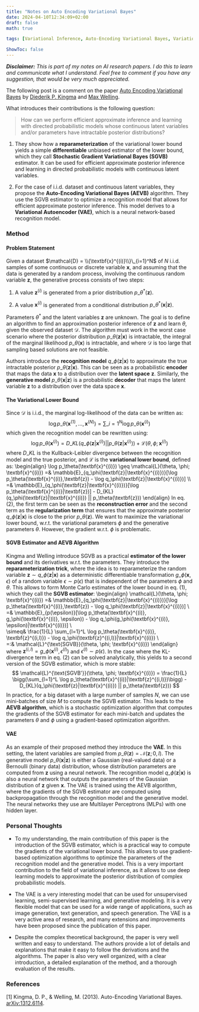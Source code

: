 ```yaml
---
title: "Notes on Auto Encoding Variational Bayes"
date: 2024-04-10T12:34:09+02:00
draft: false
math: true

tags: [Variational Inference, Auto-Encoding Variational Bayes, Variational Autoencoder, Autoencoder, Latent Space, SGVB, AEVB, VAE, AI, Machine Learning, Deep Learning, Probabilistic Models, Probabilistic Graphical Models, PGM, Directed Models, Paper, Research]

ShowToc: false
---
```


***Disclaimer:*** *This is part of my notes on AI research papers. I do this to learn and communicate what I understand. Feel free to comment if you have any suggestion, that would be very much appreciated.*

The following post is a comment on the paper [Auto Encoding Variational Bayes](#1) by [Diederik P. Kingma](https://arxiv.org/search/stat?searchtype=author&query=Kingma,+D+P) and [Max Welling](https://arxiv.org/search/stat?searchtype=author&query=Welling,+M).


What introduces their contributions is the following question: 

> How can we perform efficient approximate inference and learning with directed probabilistic models whose continuous latent variables and/or parameters have intractable posterior distributions?

1. They show how a **reparameterization** of the variational lower bound yields a simple **differentiable** unbiased estimator of the lower bound, which they call **Stochastic Gradient Variational Bayes (SGVB)** estimator. It can be used for efficient approximate posterior inference and learning in directed probabilistic models with continuous latent variables.

2. For the case of i.i.d. dataset and continuous latent variables, they propose the **Auto-Encoding Variational Bayes (AEVB)** algorithm. They use the SGVB estimator to optimize a recognition model that allows for efficient approximate posterior inference. This model derives to a **Variational Autoencoder (VAE)**, which is a neural network-based recognition model.

### Method

#### Problem Statement

Given a dataset $\mathcal{D} = \\{\textbf{x}^{(i)}\\}\_{i=1}^N$ of $N$ i.i.d. samples of some continuous or discrete variable $\textbf{x}$, and assuming that the data is generated by a random process, involving the continuous random variable $\textbf{z}$, the generative process consists of two steps:

1. A value $\textbf{z}^{(i)}$ is generated from a prior distribution $p\_{\theta^*}(\textbf{z})$.

2. A value $\textbf{x}^{(i)}$ is generated from a conditional distribution $p\_{\theta^*}(\textbf{x}|\textbf{z})$.

Parameters $\theta^*$ and the latent variables $\textbf{z}$ are unknown. The goal is to define an algorithm to find an approximation posterior inference of $\textbf{z}$ and learn $\theta$, given the observed dataset $\mathcal{D}$. The algorithm must work in the worst case scenario where the posterior distribution $p\_\theta(\textbf{z}|\textbf{x})$ is intractable, the integral of the marginal likelihood $p\_\theta(\textbf{x})$ is intractable, and where $\mathcal{D}$ is too large that sampling based solutions are not feasible. 

Authors introduce the **recognition model** $q\_\phi(\textbf{z}|\textbf{x})$ to approximate the true intractable posterior $p\_\theta(\textbf{z}|\textbf{x})$. This can be seen as a probabilistic **encoder** that maps the data $\textbf{x}$ to a distribution over the **latent space** $\textbf{z}$. Similarly, the **generative model** $p\_\theta(\textbf{x}|\textbf{z})$ is a probabilistic **decoder** that maps the latent variable $\textbf{z}$ to a distribution over the data space $\textbf{x}$.

#### The Variational Lower Bound
Since $\mathcal{D}$ is i.i.d., the marginal log-likelihood of the data can be written as:
$$ \log p\_\theta(\textbf{x}^{(1)}, \dots, \textbf{x}^{(N)}) = \sum\_{i=1}^N \log p\_\theta(\textbf{x}^{(i)}) $$
which given the recognition model can be rewritten using:
$$ \log p\_\theta(\textbf{x}^{(i)}) = D\_{KL}(q\_\phi(\textbf{z}|\textbf{x}^{(i)}) || p\_\theta(\textbf{z}|\textbf{x}^{(i)})) + \mathcal{L}(\theta, \phi; \textbf{x}^{(i)}) $$
where $D\_{KL}$ is the Kullback-Leibler divergence between the recognition model and the true posterior, and $\mathcal{L}$ is the **variational lower bound**, defined as:
\begin{align} 
\log p\_\theta(\textbf{x}^{(i)}) \geq \mathcal{L}(\theta, \phi; \textbf{x}^{(i)}) =& \mathbb{E}\_{q\_\phi(\textbf{z}|\textbf{x}^{(i)})}[\log p\_\theta(\textbf{x}^{(i)},\textbf{z}) - \log q\_\phi(\textbf{z}|\textbf{x}^{(i)})] 
\\\ 
=& \mathbb{E}\_{q\_\phi(\textbf{z}|\textbf{x}^{(i)})}[\log p\_\theta(\textbf{x}^{(i)}|\textbf{z})] - D\_{KL}(q\_\phi(\textbf{z}|\textbf{x}^{(i)}) || p\_\theta(\textbf{z})) 
\end{align}
In eq. (2), the first term can be seen as the **reconstruction error** and the second term as the **regularization term** that ensures that the approximate posterior $q\_\phi(\textbf{z}|\textbf{x})$ is close to the prior $p\_\theta(\textbf{z})$. We want to maximize the variational lower bound, w.r.t. the variational parameters $\phi$ and the generative parameters $\theta$. However, the gradient w.r.t. $\phi$ is problematic.

#### SGVB Estimator and AEVB Algorithm
Kingma and Welling introduce SGVB as a practical **estimator of the lower bound** and its derivatives w.r.t. the parameters. They introduce the **reparameterization trick**, where the idea is to reparameterize the random variable $\textbf{z}\sim q\_\phi(\textbf{z}|\textbf{x})$ as a deterministic differentiable transformation $g\_\phi(\textbf{x}, \epsilon)$ of a random variable $\epsilon \sim p(\epsilon)$ that is independent of the parameters $\phi$ and $\theta$. This allows to form Monte Carlo estimates of the lower bound in eq. (1), which they call the **SGVB estimator**: 
\begin{align}
\mathcal{L}(\theta, \phi; \textbf{x}^{(i)}) =& \mathbb{E}\_{q\_\phi(\textbf{z}|\textbf{x}^{(i)})}[\log p\_\theta(\textbf{x}^{(i)},\textbf{z}) - \log q\_\phi(\textbf{z}|\textbf{x}^{(i)})] 
\\\
=& \mathbb{E}\_{p(\epsilon)}[\log p\_\theta(\textbf{x}^{(i)}, g\_\phi(\textbf{x}^{(i)}, \epsilon)) - \log q\_\phi(g\_\phi(\textbf{x}^{(i)}, \epsilon)|\textbf{x}^{(i)})] 
\\\
\simeq& \frac{1}{L} \sum\_{l=1}^L \log p\_\theta(\textbf{x}^{(i)}, \textbf{z}^{(i,l)}) - \log q\_\phi(\textbf{z}^{(i,l)}|\textbf{x}^{(i)})
\\\
=:& \mathcal{L}^{\text{SGVB}}(\theta, \phi; \textbf{x}^{(i)})
\end{align}
where $\textbf{z}^{(i,l)} = g\_\phi(\textbf{x}^{(i)}, \epsilon^{(l)})$ and $\epsilon^{(l)} \sim p(\epsilon)$. In the case where the KL-divergence term in eq. (2) can be solved analytically, this yields to a second version of the SGVB estimatior, which is more stable:
$$ \mathcal{L}^{\text{SGVB'}}(\theta, \phi; \textbf{x}^{(i)}) = \frac{1}{L} \bigg(\sum_{l=1}^L \log p_\theta(\textbf{x}^{(i)}|\textbf{z}^{(i,l)})\bigg) - D_{KL}(q_\phi(\textbf{z}|\textbf{x}^{(i)}) || p_\theta(\textbf{z})) $$
In practice, for a big dataset with a large number of samples $N$, we can use mini-batches of size $M$ to compute the SGVB estimator. This leads to the **AEVB algorithm**, which is a stochastic optimization algorithm that computes the gradients of the SGVB estimator for each mini-batch and updates the parameters $\theta$ and $\phi$ using a gradient-based optimization algorithm.

#### VAE
As an example of their proposed method they introduce the **VAE**. In this setting, the latent variables are sampled from $p\_\theta(\textbf{z}) = \mathcal{N}(\textbf{z}; 0, I)$. The generative model $p\_\theta(\textbf{x}|\textbf{z})$ is either a Gaussian (real-valued data) or a Bernoulli (binary data) distribution, whose distribution parameters are computed from $\textbf{z}$ using a neural network. The recognition model $q\_\phi(\textbf{z}|\textbf{x})$ is also a neural network that outputs the parameters of the Gaussian distribution of $\textbf{z}$ given $\textbf{x}$. The VAE is trained using the AEVB algorithm, where the gradients of the SGVB estimator are computed using backpropagation through the recognition model and the generative model. The neural networks they use are Multilayer Perceptrons (MLPs) with one hidden layer.


### Personal Thoughts
- To my understanding, the main contribution of this paper is the introduction of the SGVB estimator, which is a practical way to compute the gradients of the variational lower bound. This allows to use gradient-based optimization algorithms to optimize the parameters of the recognition model and the generative model. This is a very important contribution to the field of variational inference, as it allows to use deep learning models to approximate the posterior distribution of complex probabilistic models.

- The VAE is a very interesting model that can be used for unsupervised learning, semi-supervised learning, and generative modeling. It is a very flexible model that can be used for a wide range of applications, such as image generation, text generation, and speech generation. The VAE is a very active area of research, and many extensions and improvements have been proposed since the publication of this paper.

- Despite the complex theoretical background, the paper is very well written and easy to understand. The authors provide a lot of details and explanations that make it easy to follow the derivations and the algorithms. The paper is also very well organized, with a clear introduction, a detailed explanation of the method, and a thorough evaluation of the results.

### References
<a id="1">[1]</a> Kingma, D. P., & Welling, M. (2013). Auto-Encoding Variational Bayes. [arXiv:1312.6114](https://arxiv.org/abs/1312.6114).